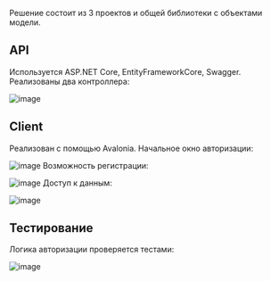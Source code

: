 Решение состоит из 3 проектов и общей библиотеки с объектами модели. 


API
---
Используется ASP.NET Core, EntityFrameworkCore, Swagger.
Реализованы два контроллера:


![image](https://github.com/user-attachments/assets/6f326029-1ddd-4125-92f0-74f71900d8b5)


Client
---
Реализован с помощью Avalonia.
Начальное окно авторизации:


![image](https://github.com/user-attachments/assets/645ea009-862b-427d-b8cf-97e5d54d6215)
Возможность регистрации:


![image](https://github.com/user-attachments/assets/a2da8d68-88b4-4c7d-ba89-0130e3a9ba9e)
Доступ к данным:


![image](https://github.com/user-attachments/assets/31abdddf-0e6a-403b-b13b-067040c7253b)

Тестирование
---


Логика авторизации проверяется тестами:


![image](https://github.com/user-attachments/assets/32b22530-6ac4-4b20-a789-3404e24a1e32)
